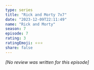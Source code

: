 ```yaml
---
type: series
title: "Rick and Morty 7x7"
date: "2023-12-09T22:11:49"
name: "Rick and Morty"
season: 7
episode: 7
rating: 3
ratingEmoji: ⭐️⭐️⭐️
share: false
---
```


*[No review was written for this episode]*
